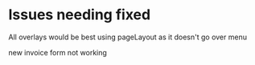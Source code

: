 # Issues needing fixed


All overlays would be best using pageLayout as it doesn't go over menu

new invoice form not working
